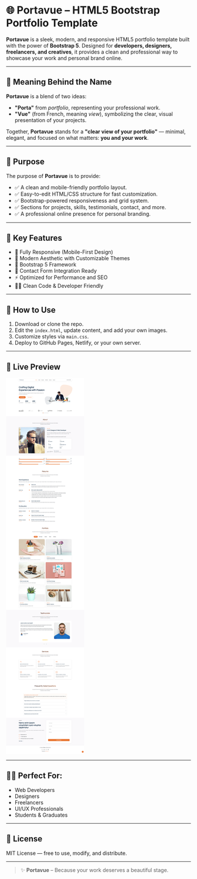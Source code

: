 # 🌐 Portavue – HTML5 Bootstrap Portfolio Template

**Portavue** is a sleek, modern, and responsive HTML5 portfolio template built with the power of **Bootstrap 5**. Designed for **developers, designers, freelancers, and creatives**, it provides a clean and professional way to showcase your work and personal brand online.

---

## 🚀 Meaning Behind the Name

**Portavue** is a blend of two ideas:
- **"Porta"** from *portfolio*, representing your professional work.
- **"Vue"** (from French, meaning *view*), symbolizing the clear, visual presentation of your projects.

Together, **Portavue** stands for a **"clear view of your portfolio"** — minimal, elegant, and focused on what matters: **you and your work**.

---

## 🎯 Purpose

The purpose of **Portavue** is to provide:
- ✅ A clean and mobile-friendly portfolio layout.
- ✅ Easy-to-edit HTML/CSS structure for fast customization.
- ✅ Bootstrap-powered responsiveness and grid system.
- ✅ Sections for projects, skills, testimonials, contact, and more.
- ✅ A professional online presence for personal branding.

---

## 📁 Key Features

- 🌟 Fully Responsive (Mobile-First Design)
- 🎨 Modern Aesthetic with Customizable Themes
- 🧱 Bootstrap 5 Framework
- 💬 Contact Form Integration Ready
- ⚡ Optimized for Performance and SEO
- 🧑‍💻 Clean Code & Developer Friendly

---

## 🔧 How to Use

1. Download or clone the repo.
2. Edit the `index.html`, update content, and add your own images.
3. Customize styles via `main.css`.
4. Deploy to GitHub Pages, Netlify, or your own server.

---

## 📸 Live Preview

![Portavue Preview](assets/img/portavue.png)

---

## 👨‍💻 Perfect For:

- Web Developers
- Designers
- Freelancers
- UI/UX Professionals
- Students & Graduates

---

## 📜 License

MIT License — free to use, modify, and distribute.

---

> ✨ **Portavue** – Because your work deserves a beautiful stage.
